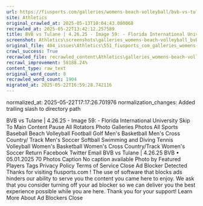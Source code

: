 ```yaml
---
url: https://fiusports.com/galleries/womens-beach-volleyball/bvb-vs-tulane-4-26-25/image-59/358/62923/
site: Athletics
original_crawled_at: 2025-05-13T10:04:43.080068
recrawled_at: 2025-05-22T13:42:12.257589
title: BVB vs Tulane | 4.26.25 - Image 59: - Florida International University
screenshot: Athletics\screenshots\galleries_womens-beach-volleyball_bvb-vs-tulane-4-26-25_image-59_358_62923_20250522134212.png
original_file: 404_issues\Athletics\551_fiusports_com_galleries_womens-beach-volleyball_bvb-vs-tulane-4-26-25_image-59_358_62923.md
crawl_success: True
recrawled_file: recrawled_content\Athletics\galleries_womens-beach-volleyball_bvb-vs-tulane-4-26-25_image-59_358_62923_20250522134212.md
recrawl_improvement: 58188.24%
content_type: raw_text
original_word_count: 8
recrawled_word_count: 1904
migrated_at: 2025-05-22T16:59:28.742116
---
```

normalized_at: 2025-05-22T17:17:26.701976
normalization_changes: Added trailing slash to directory path

BVB vs Tulane | 4.26.25 - Image 59: - Florida International University
Skip To Main Content
Pause All Rotators
Photo Galleries
Photos
All Sports
Baseball
Beach Volleyball
Football
Golf
Men's Basketball
Men's Cross Country/ Track
Men's Soccer
Softball
Swimming and Diving
Tennis
Volleyball
Women's Basketball
Women's Cross Country/Track
Women's Soccer
Return
Facebook
Twitter
Email
BVB vs Tulane | 4.26.25
BVB
•
05.01.2025
70 Photos
Caption
No caption available
Photo by
Featured Players
Tags
Privacy Policy
Terms of Service
Close
Ad Blocker Detected
Thanks for visiting
fiusports.com
!
The use of software that blocks ads hinders our ability to serve you the content you came here to enjoy.
We ask that you consider turning off your ad blocker so we can deliver you the best experience possible while you are here.
Thank you for your support!
Learn More About Ad Blockers
Close
